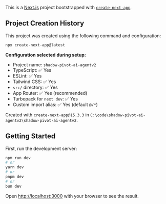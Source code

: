 This is a [Next.js](https://nextjs.org) project bootstrapped with [`create-next-app`](https://nextjs.org/docs/app/api-reference/cli/create-next-app).

## Project Creation History

This project was created using the following command and configuration:

```bash
npx create-next-app@latest
```

**Configuration selected during setup:**
- Project name: `shadow-pivot-ai-agentv2`
- TypeScript: ✅ Yes
- ESLint: ✅ Yes
- Tailwind CSS: ✅ Yes
- `src/` directory: ✅ Yes
- App Router: ✅ Yes (recommended)
- Turbopack for `next dev`: ✅ Yes
- Custom import alias: ✅ Yes (default `@/*`)

Created with `create-next-app@15.3.3` in `C:\code\shadow-pivot-ai-agentv2\shadow-pivot-ai-agentv2`.

## Getting Started

First, run the development server:

```bash
npm run dev
# or
yarn dev
# or
pnpm dev
# or
bun dev
```

Open [http://localhost:3000](http://localhost:3000) with your browser to see the result.

